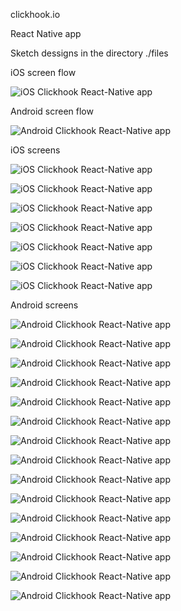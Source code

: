 
clickhook.io 

React Native app 

Sketch dessigns in the directory ./files

iOS screen flow

![iOS Clickhook React-Native app](https://github.com/probojnik/Clickhook_React_Native/blob/master/files/iOS/Screen%20flow.png)

Android screen flow

![Android Clickhook React-Native app](https://github.com/probojnik/Clickhook_React_Native/blob/master/files/Android/Screen%20flow.png)


iOS screens

![iOS Clickhook React-Native app](https://github.com/probojnik/Clickhook_React_Native/blob/master/files/iOS/PNG/Filters%20empty.png)

![iOS Clickhook React-Native app](https://github.com/probojnik/Clickhook_React_Native/blob/master/files/iOS/PNG/Filters.png)

![iOS Clickhook React-Native app](https://github.com/probojnik/Clickhook_React_Native/blob/master/files/iOS/PNG/First%20screen%20add%20bottom.png)

![iOS Clickhook React-Native app](https://github.com/probojnik/Clickhook_React_Native/blob/master/files/iOS/PNG/First%20screen%20empty.png)

![iOS Clickhook React-Native app](https://github.com/probojnik/Clickhook_React_Native/blob/master/files/iOS/PNG/First%20screen%20workflow%20select.png)

![iOS Clickhook React-Native app](https://github.com/probojnik/Clickhook_React_Native/blob/master/files/iOS/PNG/First%20screen.png)

![iOS Clickhook React-Native app](https://github.com/probojnik/Clickhook_React_Native/blob/master/files/iOS/PNG/Log%20in.png)

Android screens

![Android Clickhook React-Native app](https://github.com/probojnik/Clickhook_React_Native/blob/master/files/Android/PNG/Add%20note.png)

![Android Clickhook React-Native app](https://github.com/probojnik/Clickhook_React_Native/blob/master/files/Android/PNG/Add%20task%20scroll.png)

![Android Clickhook React-Native app](https://github.com/probojnik/Clickhook_React_Native/blob/master/files/Android/PNG/Add%20task.png)

![Android Clickhook React-Native app](https://github.com/probojnik/Clickhook_React_Native/blob/master/files/Android/PNG/Add%20to%20workflow.png)

![Android Clickhook React-Native app](https://github.com/probojnik/Clickhook_React_Native/blob/master/files/Android/PNG/Edit%20workflow.png)

![Android Clickhook React-Native app](https://github.com/probojnik/Clickhook_React_Native/blob/master/files/Android/PNG/Filters%20empty.png)

![Android Clickhook React-Native app](https://github.com/probojnik/Clickhook_React_Native/blob/master/files/Android/PNG/Filters.png)

![Android Clickhook React-Native app](https://github.com/probojnik/Clickhook_React_Native/blob/master/files/Android/PNG/First%20screen%20empty.png)

![Android Clickhook React-Native app](https://github.com/probojnik/Clickhook_React_Native/blob/master/files/Android/PNG/First%20screen%20workflow%20select.png)

![Android Clickhook React-Native app](https://github.com/probojnik/Clickhook_React_Native/blob/master/files/Android/PNG/First%20screen.png)

![Android Clickhook React-Native app](https://github.com/probojnik/Clickhook_React_Native/blob/master/files/Android/PNG/Lead%20info%20empty.png)

![Android Clickhook React-Native app](https://github.com/probojnik/Clickhook_React_Native/blob/master/files/Android/PNG/Lead%20info%20expanded.png)

![Android Clickhook React-Native app](https://github.com/probojnik/Clickhook_React_Native/blob/master/files/Android/PNG/Lead%20info.png)

![Android Clickhook React-Native app](https://github.com/probojnik/Clickhook_React_Native/blob/master/files/Android/PNG/Log%20in.png)

![Android Clickhook React-Native app](https://github.com/probojnik/Clickhook_React_Native/blob/master/files/Android/PNG/Tasks.png)

